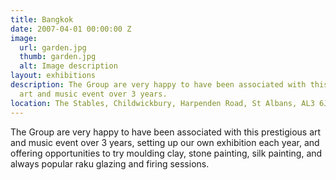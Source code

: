 ```yaml
---
title: Bangkok
date: 2007-04-01 00:00:00 Z
image:
  url: garden.jpg
  thumb: garden.jpg
  alt: Image description
layout: exhibitions
description: The Group are very happy to have been associated with this prestigious
  art and music event over 3 years.
location: The Stables, Childwickbury, Harpenden Road, St Albans, AL3 6JX, UK
---
```


The Group are very happy to have been associated with this prestigious art and music event over 3 years, setting up our own exhibition each year, and offering opportunities to try moulding clay, stone painting, silk painting, and always popular raku glazing and firing sessions.
